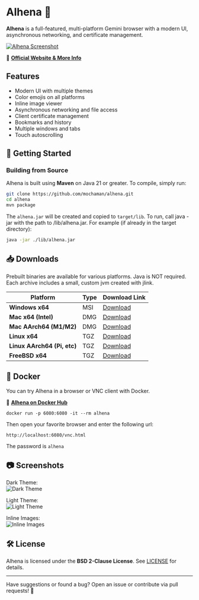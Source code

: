 # Alhena 🌟

**Alhena** is a full-featured, multi-platform Gemini browser with a modern UI, asynchronous networking, and certificate management.

[![Alhena Screenshot](https://metaloupe.com/alhena/alhena4.png)](https://metaloupe.com/alhena/alhena.html)

🔗 **[Official Website & More Info](https://metaloupe.com/alhena/alhena.html)**

## Features

- Modern UI with multiple themes
- Color emojis on all platforms
- Inline image viewer
- Asynchronous networking and file access
- Client certificate management
- Bookmarks and history
- Multiple windows and tabs
- Touch autoscrolling

## 🚀 Getting Started

### **Building from Source**
Alhena is built using **Maven** on Java 21 or greater. To compile, simply run:

```sh
git clone https://github.com/mochaman/alhena.git
cd alhena
mvn package
```

The `alhena.jar` will be created and copied to `target/lib`. To run, call java -jar with the path to /lib/alhena.jar. For example (if already in the target directory): 

```sh
java -jar ./lib/alhena.jar
```

## 📥 Downloads

Prebuilt binaries are available for various platforms. Java is NOT required. Each archive includes a small, custom jvm created with jlink.



| Platform            | Type  | Download Link |
|---------------------|------|--------------|
| **Windows x64**     | MSI  | [Download](https://metaloupe.com/alhena/alhena-2.1_windows_x64.zip) |
| **Mac x64 (Intel)** | DMG  | [Download](https://metaloupe.com/alhena/alhena-2.1_x64.dmg) |
| **Mac AArch64 (M1/M2)** | DMG  | [Download](https://metaloupe.com/alhena/alhena-2.1_aarch64.dmg) |
| **Linux x64**       | TGZ  | [Download](https://metaloupe.com/alhena/alhena-2.1_linux_x64.tgz) |
| **Linux AArch64 (Pi, etc)** | TGZ  | [Download](https://metaloupe.com/alhena/alhena-2.1_linux_aarch64.tgz) |
| **FreeBSD x64**     | TGZ  | [Download](https://metaloupe.com/alhena/alhena-2.1_freebsd_x64.tgz) |


## 🐳 Docker

You can try Alhena in a browser or VNC client with Docker.

🔗 **[Alhena on Docker Hub](https://hub.docker.com/r/bgrier1/alhena)**

```
docker run -p 6080:6080 -it --rm alhena
```
Then open your favorite browser and enter the following url:
```
http://localhost:6080/vnc.html
```
The password is `alhena`

## 📷 Screenshots

Dark Theme:  
![Dark Theme](https://metaloupe.com/alhena/alhena1.png)

Light Theme:  
![Light Theme](https://metaloupe.com/alhena/alhena2.png)

Inline Images:  
![Inline Images](https://metaloupe.com/alhena/alhena3.png)

## 🛠 License
Alhena is licensed under the **BSD 2-Clause License**. See [LICENSE](LICENSE) for details.

---

Have suggestions or found a bug? Open an issue or contribute via pull requests! 🚀


